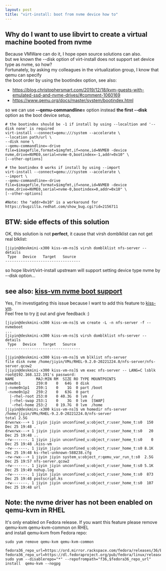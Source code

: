 ```yaml
---
layout: post
title: "virt-install: boot from nvme device how to"
---
```


## Why do I want to use libvirt to create a virtual machine booted from nvme
Because VMWare can do it, I hope open source solutions can also.  
but we known the --disk option of virt-install does not support set device type as nvme, so how?  
Fortunately, by asking my colleagues in the virtualization group, I know that qemu can specify  
the boot order by using the bootindex option, see also:  
- https://blog.christophersmart.com/2019/12/18/kvm-guests-with-emulated-ssd-and-nvme-drives/#comment-1060169  
- https://www.qemu.org/docs/master/system/bootindex.html  

so  we can use **--qemu-commandline=** option instead **the first --disk** option as the boot device setup,  


```
# the bootindex should be -1 if install by using --localtion and '--disk none' is required
virt-install --connect=qemu:///system --accelerate \
--location path/url \
--disk none \
--qemu-commandline=-drive file=$imagefile,format=$imgfmt,if=none,id=NVME0 -device nvme,drive=NVME0,serial=nvme-0,bootindex=-1,addr=0x10" \
[--other-options]

# the bootindex 0 works if install by using --import
virt-install --connect=qemu:///system --accelerate \
--import \
--qemu-commandline=-drive file=$imagefile,format=$imgfmt,if=none,id=NVME0 -device nvme,drive=NVME0,serial=nvme-0,bootindex=0,addr=0x10" \
[--other-options]

#Note: the "addr=0x10" is a workaround for https://bugzilla.redhat.com/show_bug.cgi?id=2156711
```

## BTW: side effects of this solution
OK, this solution is not **perfect**, it cause that virsh domblklist can not get real blklist:  
```
[jiyin@deskmini-x300 kiss-vm-ns]$ virsh domblklist nfs-server --details
 Type   Device   Target   Source
----------------------------------

```
so hope libvirt/virt-install upstream will support setting device type nvme by --disk option...  


## see also: [kiss-vm nvme boot support](https://github.com/tcler/kiss-vm-ns/commit/3f006316a9702803fe8cd903e0a152c85743b323)
Yes, I'm investigating this issue because I want to add this feature to [kiss-vm](https://github.com/tcler/kiss-vm-ns#kiss-vm).  
Feel free to try [it](https://github.com/tcler/kiss-vm-ns#kiss-vm) out and give feedback :)
```
[jiyin@deskmini-x300 kiss-vm-ns]$ vm create -L -n nfs-server -f --nvmeboot
...
[jiyin@deskmini-x300 kiss-vm-ns]$ virsh domblklist nfs-server --details
 Type   Device   Target   Source
----------------------------------

[jiyin@deskmini-x300 kiss-vm-ns]$ vm blklist nfs-server
file disk nvme /home/jiyin/VMs/RHEL-9.2.0-20221224.0/nfs-server/nfs-server.qcow2
[jiyin@deskmini-x300 kiss-vm-ns]$ vm exec nfs-server -- LANG=C lsblk
root@192.168.122.191's password:
NAME          MAJ:MIN RM  SIZE RO TYPE MOUNTPOINTS
nvme0n1       259:0    0   64G  0 disk
|-nvme0n1p1   259:1    0    1G  0 part /boot
`-nvme0n1p2   259:2    0   63G  0 part
  |-rhel-root 253:0    0 40.3G  0 lvm  /
  |-rhel-swap 253:1    0    3G  0 lvm  [SWAP]
  `-rhel-home 253:2    0 19.7G  0 lvm  /home
[jiyin@deskmini-x300 kiss-vm-ns]$ vm homedir nfs-server
/home/jiyin/VMs/RHEL-9.2.0-20221224.0/nfs-server
total 2.5G
drwxrwx---+ 1 jiyin jiyin unconfined_u:object_r:user_home_t:s0  150 Dec 25 19:48 .
drwxrwx---+ 1 jiyin jiyin unconfined_u:object_r:user_home_t:s0   20 Dec 25 19:48 ..
-rw-------. 1 jiyin jiyin unconfined_u:object_r:user_home_t:s0    0 Dec 25 19:48 .kiss-vm
-rw-------. 1 jiyin jiyin unconfined_u:object_r:user_home_t:s0 8.1K Dec 25 19:48 ks-rhel-unknown-588238.cfg
-rw-rwx---+ 1 jiyin jiyin system_u:object_r:qemu_var_run_t:s0  2.5G Dec 25 19:57 nfs-server.qcow2
-rw-------. 1 jiyin jiyin unconfined_u:object_r:user_home_t:s0 5.1K Dec 25 19:49 nohup.log
-rw-------. 1 jiyin jiyin unconfined_u:object_r:user_home_t:s0  873 Dec 25 19:48 postscript.ks
-rw-------. 1 jiyin jiyin unconfined_u:object_r:user_home_t:s0  107 Dec 25 19:48 url
```

## Note: the nvme driver has not been enabled on qemu-kvm in RHEL
It's only enabled on Fedora release. If you want this feature please remove qemu-kvm qemu-kvm-common on RHEL  
and install qemu-kvm from Fedora repo:  
```
sudo yum remove qemu-kvm qemu-kvm-common

fedora36_repo_url=https://ord.mirror.rackspace.com/fedora/releases/36/Everything/x86_64/os/
fedora36_repo_url=https://dl.fedoraproject.org/pub/fedora/linux/releases/36/Everything/x86_64/os/
sudo yum --disablerepo="*" --repofrompath="f36,$fedora36_repo_url" install  qemu-kvm --nogpg
```

